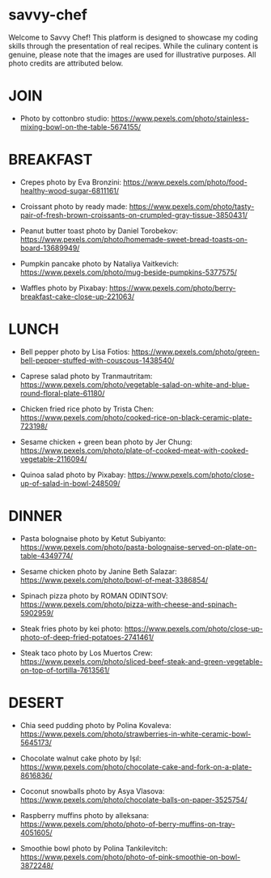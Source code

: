 # savvy-chef
Welcome to Savvy Chef! This platform is designed to showcase my coding skills through the presentation of real recipes. While the culinary content is genuine, please note that the images are used for illustrative purposes. All photo credits are attributed below.


# JOIN
-  Photo by cottonbro studio: https://www.pexels.com/photo/stainless-mixing-bowl-on-the-table-5674155/

# BREAKFAST
-  Crepes photo by Eva Bronzini: https://www.pexels.com/photo/food-healthy-wood-sugar-6811161/

-  Croissant photo by ready made: https://www.pexels.com/photo/tasty-pair-of-fresh-brown-croissants-on-crumpled-gray-tissue-3850431/

-  Peanut butter toast photo by Daniel Torobekov: https://www.pexels.com/photo/homemade-sweet-bread-toasts-on-board-13689949/

-  Pumpkin pancake photo by Nataliya Vaitkevich: https://www.pexels.com/photo/mug-beside-pumpkins-5377575/

-  Waffles photo by Pixabay: https://www.pexels.com/photo/berry-breakfast-cake-close-up-221063/

# LUNCH
-  Bell pepper photo by Lisa Fotios: https://www.pexels.com/photo/green-bell-pepper-stuffed-with-couscous-1438540/

-  Caprese salad photo by Tranmautritam: https://www.pexels.com/photo/vegetable-salad-on-white-and-blue-round-floral-plate-61180/

- Chicken fried rice photo by Trista Chen: https://www.pexels.com/photo/cooked-rice-on-black-ceramic-plate-723198/

- Sesame chicken + green bean photo by Jer Chung: https://www.pexels.com/photo/plate-of-cooked-meat-with-cooked-vegetable-2116094/

- Quinoa salad photo by Pixabay: https://www.pexels.com/photo/close-up-of-salad-in-bowl-248509/

# DINNER
-  Pasta bolognaise photo by Ketut Subiyanto: https://www.pexels.com/photo/pasta-bolognaise-served-on-plate-on-table-4349774/

-  Sesame chicken photo by Janine Beth Salazar: https://www.pexels.com/photo/bowl-of-meat-3386854/

-  Spinach pizza photo by ROMAN ODINTSOV: https://www.pexels.com/photo/pizza-with-cheese-and-spinach-5902959/

-  Steak fries photo by kei photo: https://www.pexels.com/photo/close-up-photo-of-deep-fried-potatoes-2741461/

-  Steak taco photo by Los  Muertos Crew: https://www.pexels.com/photo/sliced-beef-steak-and-green-vegetable-on-top-of-tortilla-7613561/

# DESERT
-  Chia seed pudding photo by Polina Kovaleva: https://www.pexels.com/photo/strawberries-in-white-ceramic-bowl-5645173/

-  Chocolate walnut cake photo by Işıl: https://www.pexels.com/photo/chocolate-cake-and-fork-on-a-plate-8616836/

-  Coconut snowballs photo by Asya Vlasova: https://www.pexels.com/photo/chocolate-balls-on-paper-3525754/

-  Raspberry muffins photo by alleksana: https://www.pexels.com/photo/photo-of-berry-muffins-on-tray-4051605/

-  Smoothie bowl photo by Polina Tankilevitch: https://www.pexels.com/photo/photo-of-pink-smoothie-on-bowl-3872248/